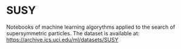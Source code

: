 # SUSY

Notebooks of machine learning algorythms applied to the search of supersymmetric particles.
The dataset is available at: https://archive.ics.uci.edu/ml/datasets/SUSY
